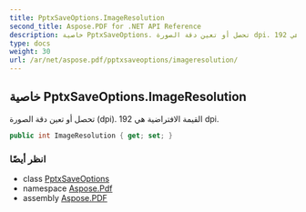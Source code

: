 ```yaml
---
title: PptxSaveOptions.ImageResolution
second_title: Aspose.PDF for .NET API Reference
description: خاصية PptxSaveOptions. تحصل أو تعين دقة الصورة dpi. القيمة الافتراضية هي 192 dpi
type: docs
weight: 30
url: /ar/net/aspose.pdf/pptxsaveoptions/imageresolution/
---
```

## خاصية PptxSaveOptions.ImageResolution

تحصل أو تعين دقة الصورة (dpi). القيمة الافتراضية هي 192 dpi.

```csharp
public int ImageResolution { get; set; }
```

### انظر أيضًا

* class [PptxSaveOptions](../)
* namespace [Aspose.Pdf](../../../aspose.pdf/)
* assembly [Aspose.PDF](../../../)